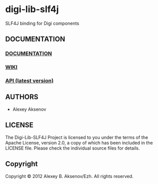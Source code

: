 digi-lib-slf4j
==============

SLF4J binding for Digi components

DOCUMENTATION
-------------

### [DOCUMENTATION](http://ezh.github.com/digi-lib/)
### [WIKI](http://github.com/ezh/digi-lib/wiki)
### [API (latest version)](http://ezh.github.com/digi-lib/api/)

AUTHORS
-------

* Alexey Aksenov

LICENSE
-------

The Digi-Lib-SLF4J Project is licensed to you under the terms of
the Apache License, version 2.0, a copy of which has been
included in the LICENSE file.
Please check the individual source files for details.

Copyright
---------

Copyright © 2012 Alexey B. Aksenov/Ezh. All rights reserved.
